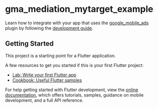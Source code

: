 # gma_mediation_mytarget_example

Learn how to integrate with your app that uses the [google_mobile_ads](https://pub.dev/packages/google_mobile_ads) plugin
by following the [development guide](https://developers.google.com/admob/flutter/mediation/mytarget).

## Getting Started

This project is a starting point for a Flutter application.

A few resources to get you started if this is your first Flutter project:

- [Lab: Write your first Flutter app](https://docs.flutter.dev/get-started/codelab)
- [Cookbook: Useful Flutter samples](https://docs.flutter.dev/cookbook)

For help getting started with Flutter development, view the
[online documentation](https://docs.flutter.dev/), which offers tutorials,
samples, guidance on mobile development, and a full API reference.
